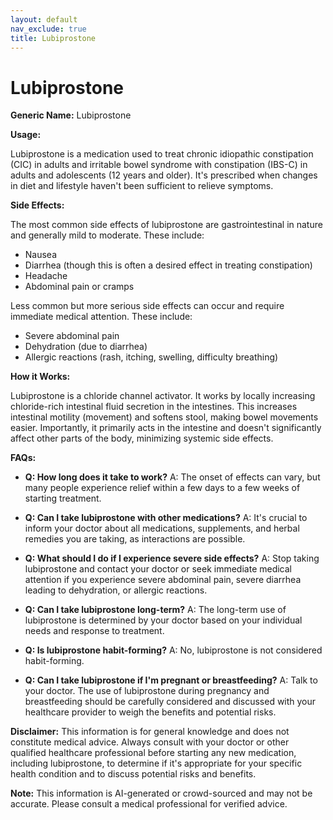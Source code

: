 ```yaml
---
layout: default
nav_exclude: true
title: Lubiprostone
---
```


# Lubiprostone

**Generic Name:** Lubiprostone

**Usage:**

Lubiprostone is a medication used to treat chronic idiopathic constipation (CIC) in adults and irritable bowel syndrome with constipation (IBS-C) in adults and adolescents (12 years and older).  It's prescribed when changes in diet and lifestyle haven't been sufficient to relieve symptoms.

**Side Effects:**

The most common side effects of lubiprostone are gastrointestinal in nature and generally mild to moderate.  These include:

* Nausea
* Diarrhea (though this is often a desired effect in treating constipation)
* Headache
* Abdominal pain or cramps

Less common but more serious side effects can occur and require immediate medical attention. These include:

* Severe abdominal pain
* Dehydration (due to diarrhea)
* Allergic reactions (rash, itching, swelling, difficulty breathing)


**How it Works:**

Lubiprostone is a chloride channel activator.  It works by locally increasing chloride-rich intestinal fluid secretion in the intestines. This increases intestinal motility (movement) and softens stool, making bowel movements easier.  Importantly, it primarily acts in the intestine and doesn't significantly affect other parts of the body, minimizing systemic side effects.

**FAQs:**

* **Q: How long does it take to work?**  A:  The onset of effects can vary, but many people experience relief within a few days to a few weeks of starting treatment.

* **Q: Can I take lubiprostone with other medications?** A:  It's crucial to inform your doctor about all medications, supplements, and herbal remedies you are taking, as interactions are possible.

* **Q: What should I do if I experience severe side effects?** A:  Stop taking lubiprostone and contact your doctor or seek immediate medical attention if you experience severe abdominal pain, severe diarrhea leading to dehydration, or allergic reactions.

* **Q: Can I take lubiprostone long-term?** A:  The long-term use of lubiprostone is determined by your doctor based on your individual needs and response to treatment.

* **Q: Is lubiprostone habit-forming?** A:  No, lubiprostone is not considered habit-forming.

* **Q:  Can I take lubiprostone if I'm pregnant or breastfeeding?** A: Talk to your doctor.  The use of lubiprostone during pregnancy and breastfeeding should be carefully considered and discussed with your healthcare provider to weigh the benefits and potential risks.

**Disclaimer:** This information is for general knowledge and does not constitute medical advice.  Always consult with your doctor or other qualified healthcare professional before starting any new medication, including lubiprostone, to determine if it's appropriate for your specific health condition and to discuss potential risks and benefits.


**Note:** This information is AI-generated or crowd-sourced and may not be accurate. Please consult a medical professional for verified advice.